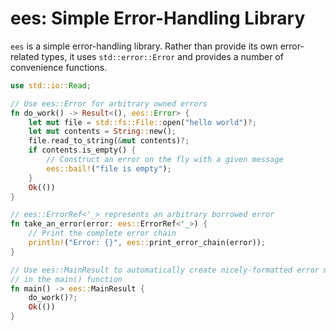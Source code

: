 # ees: Simple Error-Handling Library

`ees` is a simple error-handling library. Rather than provide its own error-related
types, it uses `std::error::Error` and provides a number of convenience functions.

```rust
use std::io::Read;

// Use ees::Error for arbitrary owned errors
fn do_work() -> Result<(), ees::Error> {
    let mut file = std::fs::File::open("hello world")?;
    let mut contents = String::new();
    file.read_to_string(&mut contents)?;
    if contents.is_empty() {
        // Construct an error on the fly with a given message
        ees::bail!("file is empty");
    }
    Ok(())
}

// ees::ErrorRef<'_> represents an arbitrary borrowed error
fn take_an_error(error: ees::ErrorRef<'_>) {
    // Print the complete error chain
    println!("Error: {}", ees::print_error_chain(error));
}

// Use ees::MainResult to automatically create nicely-formatted error messages
// in the main() function
fn main() -> ees::MainResult {
    do_work()?;
    Ok(())
}
```
